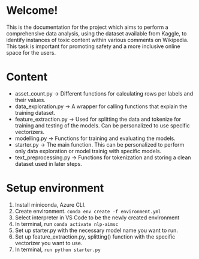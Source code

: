 # Welcome!

This is the documentation for the project which aims to perform a comprehensive data analysis, using the dataset available from Kaggle, to identify instances of toxic content within various comments on Wikipedia. This task is important for promoting safety and a more inclusive online space for the users.


# Content

- asset_count.py -> Different functions for calculating rows per labels and their values.
- data_exploration.py -> A wrapper for calling functions that explain the training dataset.
- feature_extraction.py -> Used for splitting the data and tokenize for training and testing of the models. Can be personalized to use specific vectorizers.
- modelling.py -> Functions for training and evaluating the models.
- starter.py -> The main function. This can be personalized to perform only data exploration or model trainig with specific models.
- text_preprocessing.py -> Functions for tokenization and storing a clean dataset used in later steps.

# Setup environment

1. Install miniconda, Azure CLI.
2. Create environment. `conda env create -f environment.yml`
3. Select interpreter in VS Code to be the newly created environment
4. In terminal, run `conda activate nlp-aimsc`
5. Set up starter.py with the necessary model name you want to run.
6. Set up feature_extraction.py, splitting() function with the specific vectorizer you want to use.
7. In terminal, `run python starter.py`
